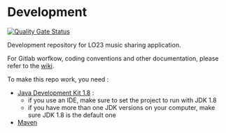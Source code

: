 # Development

[![Quality Gate Status](http://vps758705.ovh.net:9000/api/project_badges/measure?project=lo23%3Alo23-root&metric=alert_status)](http://vps758705.ovh.net:9000/dashboard?id=lo23%3Alo23-root)

Development repository for LO23 music sharing application.

For Gitlab worfkow, coding conventions and other documentation, please refer to the [wiki](https://gitlab.utc.fr/lo23-a19-mardi/development/wikis/home).

To make this repo work, you need :
- [Java Development Kit 1.8](https://www.oracle.com/technetwork/java/javase/downloads/jdk8-downloads-2133151.html) : 
    - if you use an IDE, make sure to set the project to run with JDK 1.8
    - if you have more than one JDK versions on your computer, make sure JDK 1.8 is the default one
- [Maven](http://maven.apache.org/download.cgi)

